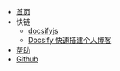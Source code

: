 <!-- 右上角菜单栏 -->
* [首页](/)
* 快链
  * [docsifyjs](https://github.com/docsifyjs/docsify/)
  * [Docsify 快速搭建个人博客](https://www.nodejs.red/#/tools/docsify)
* [帮助](/help.md)
* [Github](https://github.com/Sogrey/Docsify-Template.git)
